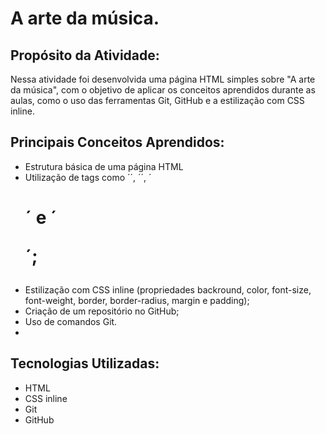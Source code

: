 # A arte da música.

## Propósito da Atividade:

Nessa atividade foi desenvolvida uma página HTML simples sobre "A arte da música", com o objetivo de aplicar os conceitos aprendidos durante as aulas, como o uso das ferramentas Git, GitHub e a estilização com CSS inline.

## Principais Conceitos Aprendidos:

- Estrutura básica de uma página HTML
- Utilização de tags como ´<head>´, ´<body>´, ´<h1>´ e ´<p>´;
- Estilização com CSS inline (propriedades backround, color, font-size, font-weight, border, border-radius, margin e padding);
- Criação de um repositório no GitHub;
- Uso de comandos Git.
- 
##  Tecnologias Utilizadas:

- HTML
- CSS inline
- Git
- GitHub
